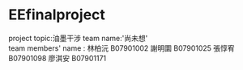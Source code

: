 # EEfinalproject
project topic:油墨干涉
team name:'尚未想'  
team members' name :
林柏沅 B07901002
謝明圜 B07901025
張惇宥 B07901098
廖淇安 B07901171